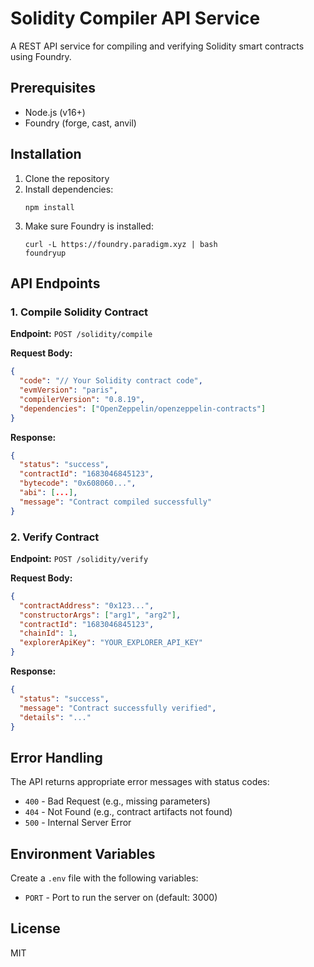# Solidity Compiler API Service

A REST API service for compiling and verifying Solidity smart contracts using Foundry.

## Prerequisites

- Node.js (v16+)
- Foundry (forge, cast, anvil)

## Installation

1. Clone the repository
2. Install dependencies:
   ```
   npm install
   ```
3. Make sure Foundry is installed:
   ```
   curl -L https://foundry.paradigm.xyz | bash
   foundryup
   ```

## API Endpoints

### 1. Compile Solidity Contract

**Endpoint:** `POST /solidity/compile`

**Request Body:**
```json
{
  "code": "// Your Solidity contract code",
  "evmVersion": "paris",
  "compilerVersion": "0.8.19",
  "dependencies": ["OpenZeppelin/openzeppelin-contracts"]
}
```

**Response:**
```json
{
  "status": "success",
  "contractId": "1683046845123",
  "bytecode": "0x608060...",
  "abi": [...],
  "message": "Contract compiled successfully"
}
```

### 2. Verify Contract

**Endpoint:** `POST /solidity/verify`

**Request Body:**
```json
{
  "contractAddress": "0x123...",
  "constructorArgs": ["arg1", "arg2"],
  "contractId": "1683046845123",
  "chainId": 1,
  "explorerApiKey": "YOUR_EXPLORER_API_KEY"
}
```

**Response:**
```json
{
  "status": "success",
  "message": "Contract successfully verified",
  "details": "..."
}
```

## Error Handling

The API returns appropriate error messages with status codes:

- `400` - Bad Request (e.g., missing parameters)
- `404` - Not Found (e.g., contract artifacts not found)
- `500` - Internal Server Error

## Environment Variables

Create a `.env` file with the following variables:
- `PORT` - Port to run the server on (default: 3000)

## License

MIT